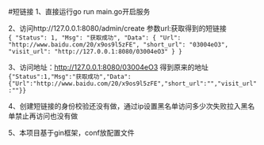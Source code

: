 #短链接
1、直接运行go run main.go开启服务

2、访问http://127.0.0.1:8080/admin/create
参数url:获取得到的短链接<br>
`{
     "Status": 1,
     "Msg": "获取成功",
     "Data": {
         "Url": "http://www.baidu.com/20/x9os9l5zFE",
         "short_url": "03004eO3",
         "visit_url": "http://127.0.0.1:8080/03004eO3"
     }
 }`
 
 3、访问地址：http://127.0.0.1:8080/03004eO3 得到原来的地址
 <br>
 `{"Status":1,"Msg":"获取成功","Data":{"Url":"http://www.baidu.com/20/x9os9l5zFE","short_url":"","visit_url":""}}`
 
 4、创建短链接的身份校验还没有做，通过ip设置黑名单访问多少次失败拉入黑名单禁止再访问也没有做
 
 5、本项目基于gin框架，conf放配置文件